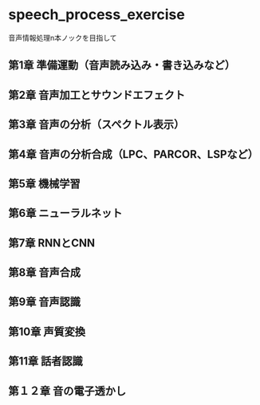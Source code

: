 # speech_process_exercise
音声情報処理n本ノックを目指して

## 第1章 準備運動（音声読み込み・書き込みなど）
## 第2章 音声加工とサウンドエフェクト
## 第3章 音声の分析（スペクトル表示）
## 第4章 音声の分析合成（LPC、PARCOR、LSPなど）
## 第5章 機械学習
## 第6章 ニューラルネット
## 第7章 RNNとCNN
## 第8章 音声合成
## 第9章 音声認識
## 第10章 声質変換
## 第11章 話者認識
## 第１２章 音の電子透かし
